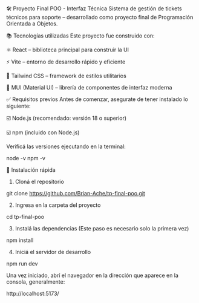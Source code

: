 
🛠️ Proyecto Final POO - Interfaz Técnica
Sistema de gestión de tickets técnicos para soporte – desarrollado como proyecto final de Programación Orientada a Objetos.

📚 Tecnologías utilizadas
Este proyecto fue construido con:

⚛️ React – biblioteca principal para construir la UI

⚡ Vite – entorno de desarrollo rápido y eficiente

🎨 Tailwind CSS – framework de estilos utilitarios

🧩 MUI (Material UI) – librería de componentes de interfaz moderna

✅ Requisitos previos
Antes de comenzar, asegurate de tener instalado lo siguiente:

☑️ Node.js (recomendado: versión 18 o superior)

☑️ npm (incluido con Node.js)

Verificá las versiones ejecutando en la terminal:

node -v
npm -v

🚀 Instalación rápida
1. Cloná el repositorio

git clone https://github.com/Brian-Ache/tp-final-poo.git

2. Ingresa en la carpeta del proyecto
   
cd tp-final-poo

3. Instalá las dependencias
(Este paso es necesario solo la primera vez)

npm install

4. Iniciá el servidor de desarrollo

npm run dev

Una vez iniciado, abrí el navegador en la dirección que aparece en la consola, generalmente:

http://localhost:5173/
